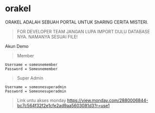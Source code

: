 # orakel

ORAKEL ADALAH SEBUAH PORTAL UNTUK ShARING CERITA MISTERI.

> FOR DEVELOPER TEAM
> JANGAN LUPA IMPORT DULU DATABASE NYA. NAMANYA SESUAI FILE!

Akun Demo
> Member

    Username = someonemember
    Password = Someonemember

> Super Admin

    Username = someonesuperadmin
    Password = Someonesuperadmin

> Link untu akses monday
> https://view.monday.com/2880006844-bc7c564f32f2e1cfe2ad9aa5603081d3?r=use1
